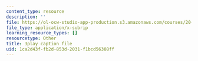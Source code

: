 ```yaml
---
content_type: resource
description: ''
file: https://ol-ocw-studio-app-production.s3.amazonaws.com/courses/20-219-becoming-the-next-bill-nye-writing-and-hosting-the-educational-show-january-iap-2015/1ca2d43ffb2d853d2031f1bcd56308ff_AjK2zF9yN0k.srt
file_type: application/x-subrip
learning_resource_types: []
resourcetype: Other
title: 3play caption file
uid: 1ca2d43f-fb2d-853d-2031-f1bcd56308ff
---
```

